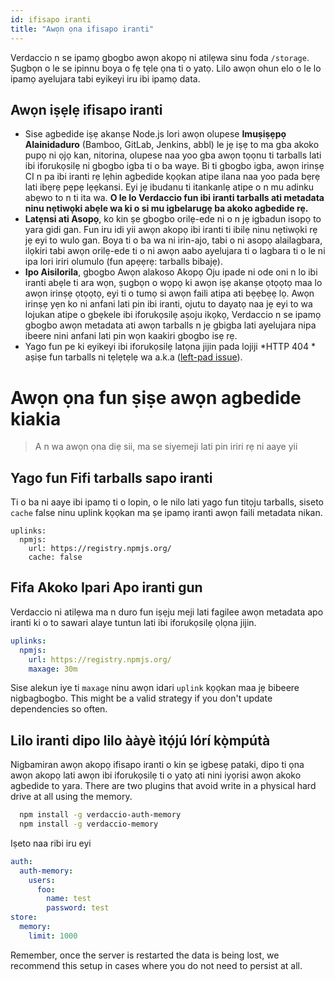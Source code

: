 ```yaml
---
id: ifisapo iranti
title: "Awọn ọna ifisapo iranti"
---
```


Verdaccio n se ipamọ gbogbo awọn akopọ ni atilẹwa sinu foda `/storage`. Ṣugbọn o le se ipinnu boya o fẹ tẹle ọna ti o yatọ. Lilo awọn ohun elo o le lo ipamọ ayelujara tabi eyikeyi iru ibi ipamọ data.

## Awọn iṣẹlẹ ifisapo iranti

* Sise agbedide iṣẹ akanṣe Node.js lori awọn olupese **Imuṣiṣẹpọ Alainidaduro** (Bamboo, GitLab, Jenkins, abbl) le jẹ iṣẹ to ma gba akoko pupọ ni ọjọ kan, nitorina, olupese naa yoo gba awọn tọọnu ti tarballs lati ibi iforukọsilẹ ni gbogbo igba ti o ba waye. Bi ti gbogbo igba, awọn irinṣẹ CI n pa ibi iranti rẹ lẹhin agbedide kọọkan atipe ilana naa yoo pada bẹrẹ lati ibẹrẹ pẹpẹ lẹẹkansi. Eyi jẹ ibudanu ti itankanlẹ atipe o n mu adinku abẹwo to n ti ita wa. **O le lo Verdaccio fun ibi iranti tarballs ati metadata ninu nẹtiwọki abẹle wa ki o si mu igbelarugẹ ba akoko agbedide rẹ.**
* **Latẹnsi ati Asopọ**, ko kin ṣe gbogbo orilẹ-ede ni o n jẹ igbadun isopọ to yara gidi gan. Fun iru idi yii awọn akopọ ibi iranti ti ibilẹ ninu nẹtiwọki rẹ jẹ eyi to wulo gan. Boya ti o ba wa ni irin-ajo, tabi o ni asopọ alailagbara, ilọkiri tabi awọn orilẹ-ede ti o ni awọn aabo ayelujara ti o lagbara ti o le ni ipa lori iriri olumulo (fun apẹẹrẹ: tarballs bibajẹ).
* **Ipo Aisilorila**, gbogbo Awọn alakoso Akopọ Oju ipade ni ode oni n lo ibi iranti abẹle ti ara wọn, ṣugbọn o wọpọ ki awọn iṣẹ akanṣe ọtọọtọ maa lo awọn irinṣẹ ọtọọtọ, eyi ti o tumọ si awọn faili atipa ati bẹẹbẹẹ lọ. Awọn irinṣẹ yẹn ko ni anfani lati pin ibi iranti, ojutu to dayatọ naa jẹ eyi to wa lojukan atipe o gbẹkele ibi iforukọsilẹ aṣoju ikọkọ, Verdaccio n se ipamọ gbogbo awọn metadata ati awọn tarballs n jẹ gbigba lati ayelujara nipa ibeere nini anfani lati pin wọn kaakiri gbogbo isẹ rẹ.
* Yago fun pe ki eyikeyi ibi iforukọsilẹ latọna jijin pada lojiji *HTTP 404 * aṣiṣe fun tarballs ni tẹlẹtẹlẹ wa a.k.a ([left-pad issue](https://www.theregister.co.uk/2016/03/23/npm_left_pad_chaos/)).

# Awọn ọna fun ṣiṣe awọn agbedide kiakia

> A n wa awọn ọna diẹ sii, ma se siyemeji lati pin iriri rẹ ni aaye yii

## Yago fun Fifi tarballs sapo iranti

Ti o ba ni aaye ibi ipamọ ti o lopin, o le nilo lati yago fun titọju tarballs, siseto `cache` false ninu uplink kọọkan ma ṣe ipamọ iranti awọn faili metadata nikan.

    uplinks:
      npmjs:
        url: https://registry.npmjs.org/
        cache: false
    

## Fifa Akoko Ipari Apo iranti gun

Verdaccio ni atilẹwa ma n duro fun iṣẹju meji lati fagilee awọn metadata apo iranti ki o to sawari alaye tuntun lati ibi iforukọsilẹ ọlọna jijin.

```yaml
uplinks:
  npmjs:
    url: https://registry.npmjs.org/
    maxage: 30m
```

Sise alekun iye ti `maxage` ninu awọn idari `uplink` kọọkan maa jẹ bibeere nigbagbogbo. This might be a valid strategy if you don't update dependencies so often.

## Lilo iranti dipo lilo ààyè ìtọ́jú lórí kọ̀mpútà

Nigbamiran awọn akopọ ifisapo iranti o kin ṣe igbesẹ pataki, dipo ti ọna awọn akopọ lati awọn ibi iforukọsilẹ ti o yatọ ati nini iyọrisi awọn akoko agbedide to yara. There are two plugins that avoid write in a physical hard drive at all using the memory.

```bash
  npm install -g verdaccio-auth-memory
  npm install -g verdaccio-memory
```

Iṣeto naa ribi iru eyi

```yaml
auth:
  auth-memory:
    users:
      foo:
        name: test
        password: test
store:
  memory:
    limit: 1000
```

Remember, once the server is restarted the data is being lost, we recommend this setup in cases where you do not need to persist at all.